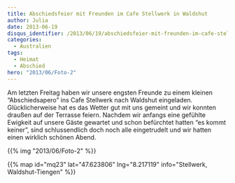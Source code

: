 ```yaml
---
title: Abschiedsfeier mit Freunden im Cafe Stellwerk in Waldshut
author: Julia
date: 2013-06-19
disqus_identifier: /2013/06/19/abschiedsfeier-mit-freunden-im-cafe-stellwerk-in/
categories:
  - Australien
tags:
  - Heimat
  - Abschied
hero: "2013/06/Foto-2"
---
```


Am letzten Freitag haben wir unsere engsten Freunde zu einem kleinen “Abschiedsapero” ins Cafe Stellwerk nach Waldshut eingeladen.<!--more--> Glücklicherweise
hat es das Wetter gut mit uns gemeint und wir konnten draußen auf der Terrasse feiern. Nachdem wir anfangs eine gefühlte Ewigkeit
auf unsere Gäste gewartet und schon
befürchtet hatten “es kommt keiner”, sind schlussendlich doch noch alle eingetrudelt und wir hatten einen wirklich schönen Abend.

{{% img "2013/06/Foto-2" %}}

{{% map id="mq23" lat="47.623806" lng="8.217119" info="Stellwerk, Waldshut-Tiengen" %}}
